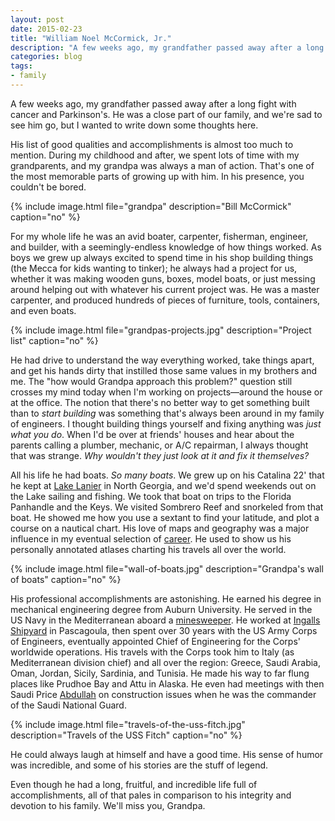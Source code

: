 ```yaml
---
layout: post
date: 2015-02-23
title: "William Noel McCormick, Jr."
description: "A few weeks ago, my grandfather passed away after a long fight with cancer and Parkinson's. He was a close part of our family, and we're sad to see him go, but I wanted to write down some thoughts here."
categories: blog
tags:
- family
---
```


A few weeks ago, my grandfather passed away after a long fight with cancer and Parkinson's. He was a close part of our family, and we're sad to see him go, but I wanted to write down some thoughts here.

His list of good qualities and accomplishments is almost too much to mention. During my childhood and after, we spent lots of time with my grandparents, and my grandpa was always a man of action. That's one of the most memorable parts of growing up with him. In his presence, you couldn't be bored.

{% include image.html file="grandpa" description="Bill McCormick" caption="no" %}

For my whole life he was an avid boater, carpenter, fisherman, engineer, and builder, with a seemingly-endless knowledge of how things worked. As boys we grew up always excited to spend time in his shop building things (the Mecca for kids wanting to tinker); he always had a project for us, whether it was making wooden guns, boxes, model boats, or just messing around helping out with whatever his current project was. He was a master carpenter, and produced hundreds of pieces of furniture, tools, containers, and even boats.

{% include image.html file="grandpas-projects.jpg" description="Project list" caption="no" %}

He had drive to understand the way everything worked, take things apart, and get his hands dirty that instilled those same values in my brothers and me. The "how would Grandpa approach this problem?" question still crosses my mind today when I'm working on projects&mdash;around the house or at the office. The notion that there's no better way to get something built than to _start building_ was something that's always been around in my family of engineers. I thought building things yourself and fixing anything was _just what you do_. When I'd be over at friends' houses and hear about the parents calling a plumber, mechanic, or A/C repairman, I always thought that was strange. _Why wouldn't they just look at it and fix it themselves?_

All his life he had boats. _So many boats_. We grew up on his Catalina 22' that he kept at [Lake Lanier](http://geojson.io/#map=11/34.2774/-83.9198) in North Georgia, and we'd spend weekends out on the Lake sailing and fishing. We took that boat on trips to the Florida Panhandle and the Keys. We visited Sombrero Reef and snorkeled from that boat. He showed me how you use a sextant to find your latitude, and plot a course on a nautical chart. His love of maps and geography was a major influence in my eventual selection of [career](https://www.spatialnetworks.com/). He used to show us his personally annotated atlases charting his travels all over the world.

{% include image.html file="wall-of-boats.jpg" description="Grandpa's wall of boats" caption="no" %}

His professional accomplishments are astonishing. He earned his degree in mechanical engineering degree from Auburn University. He served in the US Navy in the Mediterranean aboard a [minesweeper](https://en.wikipedia.org/wiki/USS_Fitch_(DD-462)). He worked at [Ingalls Shipyard](https://en.wikipedia.org/wiki/Ingalls_Shipbuilding) in Pascagoula, then spent over 30 years with the US Army Corps of Engineers, eventually appointed Chief of Engineering for the Corps' worldwide operations. His travels with the Corps took him to Italy (as Mediterranean division chief) and all over the region: Greece, Saudi Arabia, Oman, Jordan, Sicily, Sardinia, and Tunisia. He made his way to far flung places like Prudhoe Bay and Attu in Alaska. He even had meetings with then Saudi  Price [Abdullah](https://en.wikipedia.org/wiki/Abdullah_of_Saudi_Arabia) on construction issues when he was the commander of the Saudi National Guard.

{% include image.html file="travels-of-the-uss-fitch.jpg" description="Travels of the USS Fitch" caption="no" %}

He could always laugh at himself and have a good time. His sense of humor was incredible, and some of his stories are the stuff of legend.

Even though he had a long, fruitful, and incredible life full of accomplishments, all of that pales in comparison to his integrity and devotion to his family. We'll miss you, Grandpa.
